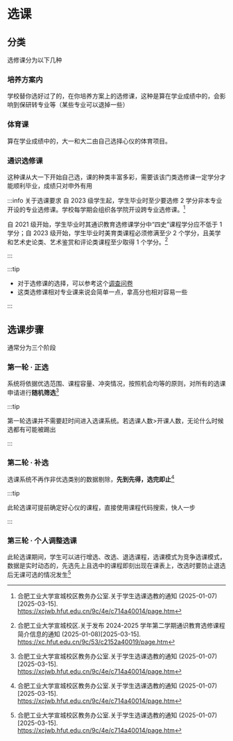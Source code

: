 # 选课

## 分类

选修课分为以下几种

### 培养方案内  

学校替你选好过了的，在你培养方案上的选修课，这种是算在学业成绩中的，会影响到保研转专业等（某些专业可以退掉一些）

### 体育课  

算在学业成绩中的，大一和大二由自己选择心仪的体育项目。

### 通识选修课  

这种课从大一下开始自己选，课的种类丰富多彩，需要该该门类选修课一定学分才能顺利毕业，成绩只对申外有用

:::info 关于选课要求
自 2023 级学生起，学生毕业时至少要选修 2 学分非本专业开设的专业选修课。学校每学期会组织各学院开设跨专业选修课。[^1]

自 2021 级开始，学生毕业时其通识教育选修课学分中“四史”课程学分应不低于 1 学分；自 2023 级开始，学生毕业时美育类课程必须修满至少 2 个学分，且美学和艺术史论类、艺术鉴赏和评论类课程至少取得 1 个学分。[^2]

:::

:::tip

- 对于选修课的选择，可以参考这个[调查问卷](https://docs.qq.com/sheet/DS2dxU1VEY1BOTXFx '2024-2025学年第一学期选修课程调查')
- 这类选修课相对专业课来说会简单一点，拿高分也相对容易一些

:::

## 选课步骤

通常分为三个阶段

### 第一轮 · 正选

系统将依据优选范围、课程容量、冲突情况，按照机会均等的原则，对所有的选课申请进行**随机筛选**[^1]

:::tip

第一轮选课并不需要赶时间进入选课系统。若选课人数>开课人数，无论什么时候选都有可能被踢出

:::

### 第二轮 · 补选

选课系统不再作非优选类别的数据剔除，**先到先得，选完即止**[^1]

:::tip

此轮选课可提前确定好心仪的课程，直接使用课程代码搜索，快人一步

:::

### 第三轮 · 个人调整选课

此轮选课期间，学生可以进行增选、改选、退选课程，选课模式为竞争选课模式，数据是实时动态的，先选先上且选中的课程即刻出现在课表上，改选时要防止退选后无课可选的情况发生[^1]

[^1]: 合肥工业大学宣城校区教务办公室.关于学生选课选教的通知 (2025-01-07)\[2025-03-15].  
<https://xcjwb.hfut.edu.cn/9c/4e/c714a40014/page.htm>

[^2]: 合肥工业大学宣城校区.关于发布 2024-2025 学年第二学期通识教育选修课程简介信息的通知 (2025-01-08)\[2025-03-15].  
<https://xc.hfut.edu.cn/9c/53/c2152a40019/page.htm>
